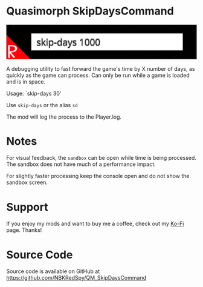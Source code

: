 # Quasimorph SkipDaysCommand

![thumbnail icon](media/thumbnail.png)


A debugging utility to fast forward the game's time by X number of days, as quickly as the game can process.
Can only be run while a game is loaded and is in space.

Usage: `skip-days 30'

Use `skip-days` or the alias `sd`

The mod will log the process to the Player.log.

# Notes

For visual feedback, the `sandbox` can be open while time is being processed.  The sandbox does not have much of a performance impact.

For slightly faster processing keep the console open and do not show the sandbox screen.  

# Support
If you enjoy my mods and want to buy me a coffee, check out my [Ko-Fi](https://ko-fi.com/nbkredspy71915) page.
Thanks!

# Source Code
Source code is available on GitHub at https://github.com/NBKRedSpy/QM_SkipDaysCommand
